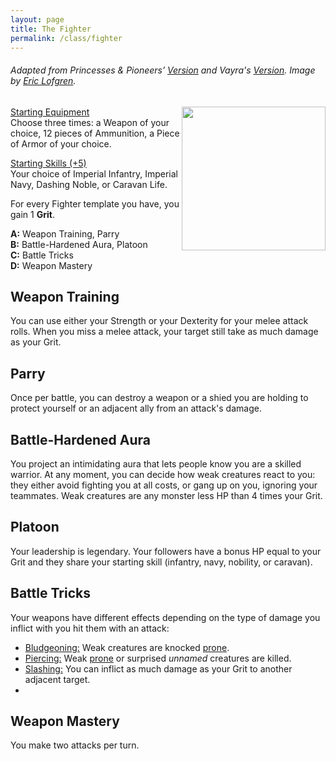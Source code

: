 ```yaml
---
layout: page
title: The Fighter
permalink: /class/fighter
---
```


###### Adapted from Princesses & Pioneers’ [Version](https://princesses-and-pioneers.tumblr.com/post/183755011838/fighter) and Vayra's [Version](https://madqueenscourt.blogspot.com/search?q=fighter). Image by [Eric Lofgren](https://www.dmsguild.com/product/124760/Eric-Lofgren-Presents-Female-Human-Fighter).

<img align="right" width=230px src="http://www.misfit-studios.com/img/EricLofgren_female_human_fighteronline.jpg">

<ins>Starting Equipment</ins><br>
Choose three times: a Weapon of your choice, 12 pieces of Ammunition, a Piece of Armor of your choice.

<ins>Starting Skills (+5)</ins><br>
Your choice of Imperial Infantry, Imperial Navy, Dashing Noble, or Caravan Life.

For every Fighter template you have, you gain 1 **Grit**.

**A:** Weapon Training, Parry <br>
**B:** Battle-Hardened Aura, Platoon <br>
**C:** Battle Tricks <br>
**D:** Weapon Mastery <br>

## Weapon Training
You can use either your Strength or your Dexterity for your melee attack rolls. When you miss a melee attack, your target still take as much damage as your Grit.

## Parry
Once per battle, you can destroy a weapon or a shied you are holding to protect yourself or an adjacent ally from an attack's damage. 

## Battle-Hardened Aura
You project an intimidating aura that lets people know you are a skilled warrior. At any moment, you can decide how weak creatures react to you: they either avoid fighting you at all costs, or gang up on you, ignoring your teammates. Weak creatures are any monster less HP than 4 times your Grit.

## Platoon
Your leadership is legendary. Your followers have a bonus HP equal to your Grit and they share your starting skill (infantry, navy, nobility, or caravan).

## Battle Tricks
Your weapons have different effects depending on the type of damage you inflict with you hit them with an attack:
- <ins>Bludgeoning:</ins> Weak creatures are knocked [prone](/2020/11/10/extra-rules/#conditions).
- <ins>Piercing:</ins> Weak [prone](/2020/11/10/extra-rules/#conditions) or surprised _unnamed_ creatures are killed.
- <ins>Slashing:</ins> You can inflict as much damage as your Grit to another adjacent target.
- 
## Weapon Mastery
You make two attacks per turn.
